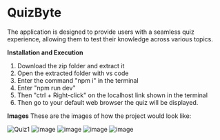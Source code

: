# QuizByte
The application is designed to provide users with a  seamless quiz experience, allowing them to test their knowledge across various topics.

**Installation and Execution**
1. Download the zip folder and extract it
2. Open the extracted folder with vs code
3. Enter the command "npm i" in the terminal
4. Enter "npm run dev"
5. Then "ctrl + Right-click" on the localhost link shown in the terminal
6. Then go to your default web browser the quiz will be displayed.

**Images**
These are the images of how the project would look like:

![Quiz1](https://github.com/user-attachments/assets/27e9d291-9e5d-47b3-ba9c-4b3ae66af9c1)
![image](https://github.com/user-attachments/assets/722a3add-2084-4d22-b384-98e5366eca1d)
![image](https://github.com/user-attachments/assets/9417b38a-dd1a-4e7c-b506-ccbd6bfdcfbc)
![image](https://github.com/user-attachments/assets/3aef701e-9679-42cf-8665-f623949467e7)
![image](https://github.com/user-attachments/assets/10e1e643-575f-4f4f-b418-60874fb0c485)
